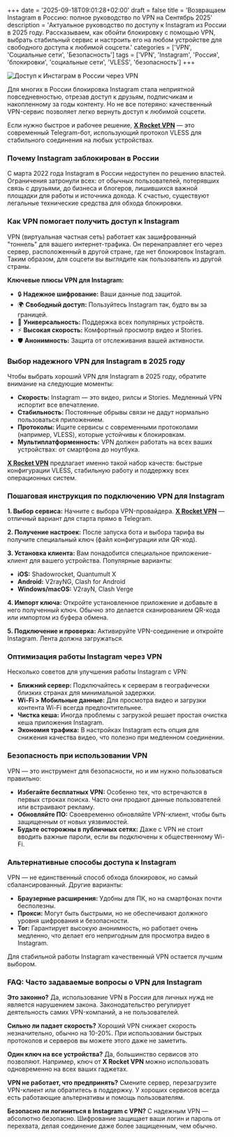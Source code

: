 +++
date = '2025-09-18T09:01:28+02:00'
draft = false
title = 'Возвращаем Instagram в Россию: полное руководство по VPN на Сентябрь 2025'
description = 'Актуальное руководство по доступу к Instagram из России в 2025 году. Рассказываем, как обойти блокировку с помощью VPN, выбрать стабильный сервис и настроить его на любом устройстве для свободного доступа к любимой соцсети.'
categories = ['VPN', 'Социальные сети', 'Безопасность']
tags = ['VPN', 'Instagram', 'Россия', 'блокировки', 'социальные сети', 'VLESS', 'безопасность']
+++

![Доступ к Инстаграм в России через VPN](https://imagestoring.fra1.cdn.digitaloceanspaces.com/3BD39364-0CB2-498A-9AB1-3EEA4769D8AF.png)

Для многих в России блокировка Instagram стала неприятной повседневностью, отрезав доступ к друзьям, подписчикам и накопленному за годы контенту. Но не все потеряно: качественный VPN-сервис позволяет легко вернуть доступ к любимой соцсети.

Если нужно быстрое и рабочее решение, **[X Rocket VPN](https://t.me/X_Rocket_VPN_bot?start=ref-b-9)** — это современный Telegram-бот, использующий протокол VLESS для стабильного соединения на любых устройствах.

### Почему Instagram заблокирован в России

С марта 2022 года Instagram в России недоступен по решению властей. Ограничения затронули всех: от обычных пользователей, потерявших связь с друзьями, до бизнеса и блогеров, лишившихся важной площадки для работы и источника дохода. К счастью, существуют легальные технические средства для обхода блокировки.

### Как VPN помогает получить доступ к Instagram

VPN (виртуальная частная сеть) работает как зашифрованный "тоннель" для вашего интернет-трафика. Он перенаправляет его через сервер, расположенный в другой стране, где нет блокировок Instagram. Таким образом, для соцсети вы выглядите как пользователь из другой страны.

**Ключевые плюсы VPN для Instagram:**

- 🔒 **Надежное шифрование:** Ваши данные под защитой.
- 🌍 **Свободный доступ:** Пользуйтесь Instagram так, будто вы за границей.
- 📱 **Универсальность:** Поддержка всех популярных устройств.
- ⚡ **Высокая скорость:** Комфортный просмотр видео и Stories.
- 🛡️ **Анонимность:** Защита от отслеживания вашей активности.

### Выбор надежного VPN для Instagram в 2025 году

Чтобы выбрать хороший VPN для Instagram в 2025 году, обратите внимание на следующие моменты:

- **Скорость:** Instagram — это видео, рилсы и Stories. Медленный VPN испортит все впечатление.
- **Стабильность:** Постоянные обрывы связи не дадут нормально пользоваться приложением.
- **Протоколы:** Ищите сервисы с современными протоколами (например, VLESS), которые устойчивы к блокировкам.
- **Мультиплатформенность:** VPN должен работать на всех ваших устройствах: от смартфона до ноутбука.

**[X Rocket VPN](https://t.me/X_Rocket_VPN_bot?start=ref-b-9)** предлагает именно такой набор качеств: быстрые конфигурации VLESS, стабильную работу и поддержку всех операционных систем.

### Пошаговая инструкция по подключению VPN для Instagram

**1. Выбор сервиса:**
Начните с выбора VPN-провайдера. **[X Rocket VPN](https://t.me/X_Rocket_VPN_bot?start=ref-b-9)** — отличный вариант для старта прямо в Telegram.

**2. Получение настроек:**
После запуска бота и выбора тарифа вы получите специальный ключ (файл конфигурации или QR-код).

**3. Установка клиента:**
Вам понадобится специальное приложение-клиент для вашего устройства. Популярные варианты:
- **iOS:** Shadowrocket, Quantumult X
- **Android:** V2rayNG, Clash for Android  
- **Windows/macOS:** V2rayN, Clash Verge

**4. Импорт ключа:**
Откройте установленное приложение и добавьте в него полученный ключ. Обычно это делается сканированием QR-кода или импортом из буфера обмена.

**5. Подключение и проверка:**
Активируйте VPN-соединение и откройте Instagram. Лента должна загружаться.

### Оптимизация работы Instagram через VPN

Несколько советов для улучшения работы Instagram с VPN:

- **Ближний сервер:** Подключайтесь к серверам в географически близких странах для минимальной задержки.
- **Wi-Fi > Мобильные данные:** Для просмотра видео и загрузки контента Wi-Fi всегда предпочтительнее.
- **Чистка кеша:** Иногда проблемы с загрузкой решает простая очистка кеша приложения Instagram.
- **Экономия трафика:** В настройках Instagram есть опция для снижения качества видео, что полезно при медленном соединении.

### Безопасность при использовании VPN

VPN — это инструмент для безопасности, но и им нужно пользоваться правильно:

- **Избегайте бесплатных VPN:** Особенно тех, что встречаются в первых строках поиска. Часто они продают данные пользователей или встраивают рекламу.
- **Обновляйте ПО:** Своевременно обновляйте VPN-клиент, чтобы быть защищенным от новых уязвимостей.
- **Будьте осторожны в публичных сетях:** Даже с VPN не стоит вводить важные пароли, если вы подключены к общественному Wi-Fi.

### Альтернативные способы доступа к Instagram

VPN — не единственный способ обхода блокировок, но самый сбалансированный. Другие варианты:

- **Браузерные расширения:** Удобны для ПК, но на смартфонах почти бесполезны.
- **Прокси:** Могут быть быстрыми, но не обеспечивают должного уровня шифрования и безопасности.
- **Tor:** Гарантирует высокую анонимность, но работает очень медленно, что делает его непригодным для просмотра видео в Instagram.

Для стабильной работы Instagram качественный VPN остается лучшим выбором.

### FAQ: Часто задаваемые вопросы о VPN для Instagram

**Это законно?**
Да, использование VPN в России для личных нужд не является нарушением закона. Законодательство регулирует деятельность самих VPN-компаний, а не пользователей.

**Сильно ли падает скорость?**
Хороший VPN снижает скорость незначительно, обычно на 10-20%. При использовании быстрых протоколов и серверов вы можете этого даже не заметить.

**Один ключ на все устройства?**
Да, большинство сервисов это позволяют. Например, ключ от **X Rocket VPN** можно использовать одновременно на всех ваших гаджетах.

**VPN не работает, что предпринять?**
Смените сервер, перезагрузите VPN-клиент или обратитесь в поддержку. У хороших сервисов всегда есть работающие альтернативы и помощь пользователям.

**Безопасно ли логиниться в Instagram с VPN?**
С надежным VPN — абсолютно безопасно. Шифрование защищает ваши логин и пароль от перехвата, делая соединение даже более защищенным, чем обычно.